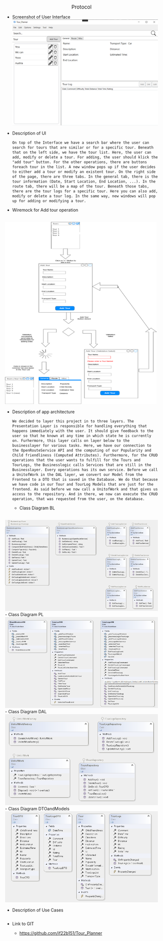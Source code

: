 <center><big>Protocol</big></center>

- Screenshot of User Interface 
    <img title="User Interface" alt="Screenshot of User Interface" src="UI_image.png">

- Description of UI
    ```
    On top of the Interface we have a search bar where the user can search for tours that are similar or for a specific tour. Beneath that on the left side, we have the tour list. Here, the user can add, modify or delete a tour. For adding, the user should klick the "add tour" button. For the other operations, there are buttons foreach tour in the list. A new window pops up if the user decides to either add a tour or modify an existent tour. On the right side of the page, there are three tabs. In the general tab, there is the tour information (Date, Start Location, End Location, ...). In the route tab, there will be a map of the tour. Beneath those tabs, there are the tour logs for a specific tour. Here you can also add, modify or delete a tour log. In the same way, new windows will pop up for adding or modifying a tour. 
    ```
    

- Wiremock for Add tour operation 
<br/>
    <img title="Add Tour" alt="Wireframe of Add Tour Function" src="Wiremock_Add-Tour.drawio.png" width="500" height="600">


- Description of app architecture
    ```
    We decided to layer this project in to three layers. The Presentation Layer is responsible for handling everything that happens immediately with the user. It should give feedback to the user so that he known at any time in which state he is currently on. Furhermore, this layer calls on layer below to the businesslayer for various tasks. Here, we have our connection to the OpenRouteService API and the computing of our Popularity and Child friendliness (Computed Attributes). Furthermore, for the CRUD operations that the user wants to fulfill for the Tours and TourLogs, the Businesslogic calls Services that are still in the Businesslayer. Every operations has its own service. Before we call a UnitofWork in the DAL layer, we convert our Model from the Frontend to a DTO that is saved in the Database. We do that because we have code in our Tour and TourLog Models that are just for the frontend. As said before we now call a UnitofWork and that gives us access to the repository. And in there, we now can execute the CRUD operation, that was requested from the user, on the database. 
    ```

    - Class Diagram BL
<br/>
        <img title="Class diagram BL" src="ClassDiagramBL.png" width="700" height="300">
<br/>
    - Class Diagram PL
<br/>
        <img title="Class diagram PL" src="ClassDiagramPL.png" width="700" height="300">
    - Class Diagram DAL
<br/>
        <img title="Class diagram DAL" src="ClassDiagramDAL.png" width="700" height="300">
    - Class Diagram DTOandModels
<br/>
        <img title="Class Diagram DTOandModels" src="ClassDiagramDTOandModels.png" width="700" height="300">


<br/>

- Description of Use Cases
    ```
    ```



- Link to GIT
    - https://github.com/if22b151/Tour_Planner